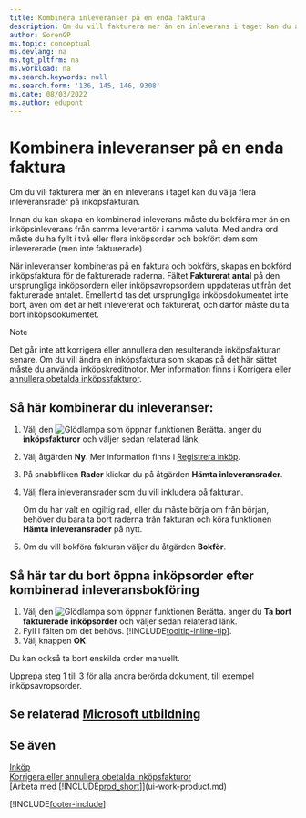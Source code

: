 ```yaml
---
title: Kombinera inleveranser på en enda faktura
description: Om du vill fakturera mer än en inleverans i taget kan du använda funktionen Kombinera inleveranser.
author: SorenGP
ms.topic: conceptual
ms.devlang: na
ms.tgt_pltfrm: na
ms.workload: na
ms.search.keywords: null
ms.search.form: '136, 145, 146, 9308'
ms.date: 08/03/2022
ms.author: edupont
---
```

# <a name="combine-receipts-on-a-single-invoice"></a><a name="combine-receipts-on-a-single-invoice"></a><a name="combine-receipts-on-a-single-invoice"></a>Kombinera inleveranser på en enda faktura

Om du vill fakturera mer än en inleverans i taget kan du välja flera inleveransrader på inköpsfakturan.  

Innan du kan skapa en kombinerad inleverans måste du bokföra mer än en inköpsinleverans från samma leverantör i samma valuta. Med andra ord måste du ha fyllt i två eller flera inköpsorder och bokfört dem som inlevererade (men inte fakturerade).  

När inleveranser kombineras på en faktura och bokförs, skapas en bokförd inköpsfaktura för de fakturerade raderna. Fältet **Fakturerat antal** på den ursprungliga inköpsordern eller inköpsavropsordern uppdateras utifrån det fakturerade antalet. Emellertid tas det ursprungliga inköpsdokumentet inte bort, även om det är helt inlevererat och fakturerat, och därför måste du ta bort inköpsdokumentet.  

> [!NOTE]
> Det går inte att korrigera eller annullera den resulterande inköpsfakturan senare. Om du vill ändra en inköpsfaktura som skapas på det här sättet måste du använda inköpskreditnotor. Mer information finns i [Korrigera eller annullera obetalda inköpssfakturor](purchasing-how-correct-cancel-unpaid-purchase-invoices.md).

## <a name="to-combine-receipts"></a><a name="to-combine-receipts"></a><a name="to-combine-receipts"></a>Så här kombinerar du inleveranser:

1. Välj den ![Glödlampa som öppnar funktionen Berätta.](media/ui-search/search_small.png "Berätta för mig vad du vill göra") anger du **inköpsfakturor** och väljer sedan relaterad länk.  
2. Välj åtgärden **Ny**. Mer information finns i [Registrera inköp](purchasing-how-record-purchases.md).  
3. På snabbfliken **Rader** klickar du på åtgärden **Hämta inleveransrader**.  
4. Välj flera inleveransrader som du vill inkludera på fakturan.  

    Om du har valt en ogiltig rad, eller du måste börja om från början, behöver du bara ta bort raderna från fakturan och köra funktionen **Hämta inleveransrader** på nytt.  
5. Om du vill bokföra fakturan väljer du åtgärden **Bokför**.  

## <a name="to-remove-open-purchase-orders-after-combined-receipt-posting"></a><a name="to-remove-open-purchase-orders-after-combined-receipt-posting"></a><a name="to-remove-open-purchase-orders-after-combined-receipt-posting"></a>Så här tar du bort öppna inköpsorder efter kombinerad inleveransbokföring

1. Välj den ![Glödlampa som öppnar funktionen Berätta.](media/ui-search/search_small.png "Berätta för mig vad du vill göra") anger du **Ta bort fakturerade inköpsorder** och väljer sedan relaterad länk.  
2. Fyll i fälten om det behövs. [!INCLUDE[tooltip-inline-tip](includes/tooltip-inline-tip_md.md)].
3. Välj knappen **OK**.  

Du kan också ta bort enskilda order manuellt.

Upprepa steg 1 till 3 för alla andra berörda dokument, till exempel inköpsavropsorder.

## <a name="see-related-microsoft-training"></a><a name="see-related-microsoft-training"></a><a name="see-related-microsoft-training"></a>Se relaterad [Microsoft utbildning](/training/modules/processing-invoices-dynamics-365-business-central/)

## <a name="see-also"></a><a name="see-also"></a><a name="see-also"></a>Se även

[Inköp](purchasing-manage-purchasing.md)  
[Korrigera eller annullera obetalda inköpsfakturor](purchasing-how-correct-cancel-unpaid-purchase-invoices.md)  
[Arbeta med [!INCLUDE[prod_short](includes/prod_short.md)]](ui-work-product.md)  


[!INCLUDE[footer-include](includes/footer-banner.md)]
